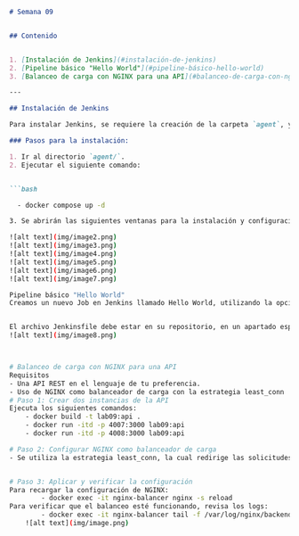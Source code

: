 ```markdown
# Semana 09


## Contenido


1. [Instalación de Jenkins](#instalación-de-jenkins)
2. [Pipeline básico "Hello World"](#pipeline-básico-hello-world)
3. [Balanceo de carga con NGINX para una API](#balanceo-de-carga-con-nginx-para-una-api)

---

## Instalación de Jenkins

Para instalar Jenkins, se requiere la creación de la carpeta `agent`, y dentro de ella el archivo `docker-compose.yaml`.

### Pasos para la instalación:

1. Ir al directorio `agent/`.
2. Ejecutar el siguiente comando:


```bash

  - docker compose up -d

3. Se abrirán las siguientes ventanas para la instalación y configuración de Jenkins:

![alt text](img/image2.png)
![alt text](img/image3.png)
![alt text](img/image4.png)
![alt text](img/image5.png)
![alt text](img/image6.png)
![alt text](img/image7.png)

Pipeline básico "Hello World"
Creamos un nuevo Job en Jenkins llamado Hello World, utilizando la opción Pipeline.


El archivo Jenkinsfile debe estar en su repositorio, en un apartado específico.
![alt text](img/image8.png)



# Balanceo de carga con NGINX para una API
Requisitos
- Una API REST en el lenguaje de tu preferencia.
- Uso de NGINX como balanceador de carga con la estrategia least_conn
# Paso 1: Crear dos instancias de la API
Ejecuta los siguientes comandos:
    - docker build -t lab09:api .
    - docker run -itd -p 4007:3000 lab09:api
    - docker run -itd -p 4008:3000 lab09:api

# Paso 2: Configurar NGINX como balanceador de carga
- Se utiliza la estrategia least_conn, la cual redirige las solicitudes al backend con la menor cantidad de conexiones activas.


# Paso 3: Aplicar y verificar la configuración
Para recargar la configuración de NGINX:
        - docker exec -it nginx-balancer nginx -s reload
Para verificar que el balanceo esté funcionando, revisa los logs:
        - docker exec -it nginx-balancer tail -f /var/log/nginx/backend-access.log
    ![alt text](img/image.png)
